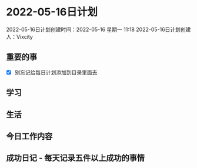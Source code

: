 # 2022-05-16日计划

2022-05-16日计划创建时间：2022-05-16 星期一  11:18
2022-05-16日计划创建人：Vixcity

## 重要的事
- [x] 别忘记给每日计划添加到目录里面去

## 学习

## 生活

## 今日工作内容

## 成功日记 - 每天记录五件以上成功的事情